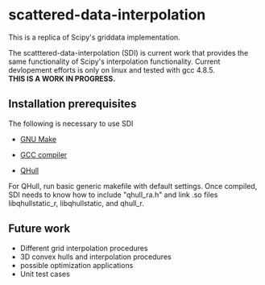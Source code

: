 # scattered-data-interpolation

This is a replica of Scipy's griddata implementation.

The scatttered-data-interpolation (SDI) is current work that provides 
the same functionality of Scipy's interpolation functionality. Current 
devlopement efforts is only on linux and tested with gcc 4.8.5.  
**THIS IS A WORK IN PROGRESS.**

## Installation prerequisites

The following is necessary to use SDI

- [GNU Make][gmake] 

- [GCC compiler][gcc]

- [QHull][qhull]


[gmake]: https://www.gnu.org/software/make/
[gcc]: https://gcc.gnu.org/
[qhull]: http://www.qhull.org/

For QHull, run basic generic makefile with default settings.  Once compiled, SDI needs to know how to include "qhull_ra.h"
and link .so files libqhullstatic_r, libqhullstatic, and qhull_r.

## Future work
- Different grid interpolation procedures
- 3D convex hulls and interpolation procedures
- possible optimization applications
- Unit test cases

